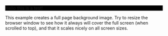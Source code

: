 <html>
</div>
<head>
  
<style>
  .container-lg { max-width: initial; }

html, body {

  overscroll-behavior: none;
  
}

.header {
  background: black;
}

.bgImage {
  width: 100vw;
  position: absolute;
  left: calc(-50vw + 50%);
  margin-top: -32px;
  z-index: -1;
  
  /* The image used */
  background-image: url("/Water_place.png");

  /* Full height */
  height: 100vh; 

  /* Center and scale the image nicely */
  background-position: center;
  background-repeat: no-repeat;
  background-size: cover;
}

</style>
</head>

<div class="header">
  <p>
    Hello this is a test!
  </p>
</div>

<body>
<div class="bgImage"></div>

<p>This example creates a full page background image. Try to resize the browser window to see how it always will cover the full screen (when scrolled to top), and that it scales nicely on all screen sizes.</p>

</body>
</html>
